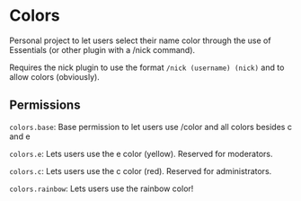 # Colors
Personal project to let users select their name color through the use of Essentials (or other plugin with a /nick command).

Requires the nick plugin to use the format `/nick (username) (nick)` and to allow colors (obviously).

## Permissions
`colors.base`: Base permission to let users use /color and all colors besides c and e

`colors.e`: Lets users use the e color (yellow). Reserved for moderators.

`colors.c`: Lets users use the c color (red). Reserved for administrators.

`colors.rainbow`: Lets users use the rainbow color!